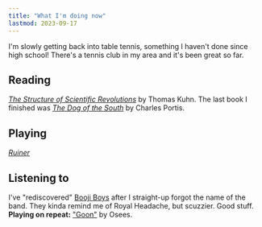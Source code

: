 ```yaml
---
title: "What I'm doing now"
lastmod: 2023-09-17
---
```


I'm slowly getting back into table tennis, something I haven't done since high school! There's a tennis club in my area and it's been great so far.

## Reading

_[The Structure of Scientific Revolutions](https://isbnsearch.org/isbn/0226458121)_ by Thomas Kuhn. The last book I finished was _[The Dog of the South](https://isbnsearch.org/isbn/9781585679317)_ by Charles Portis.

## Playing

_[Ruiner](https://www.dekudeals.com/collection/th9ntfh4tb)_

## Listening to

I've "rediscovered" [Booji Boys](https://boojiboysfuneral.bandcamp.com/) after I straight-up forgot the name of the band. They kinda remind me of Royal Headache, but scuzzier. Good stuff. **Playing on repeat:** ["Goon"](https://www.youtube.com/watch?v=SIxo8Sn-u2w) by Osees.
